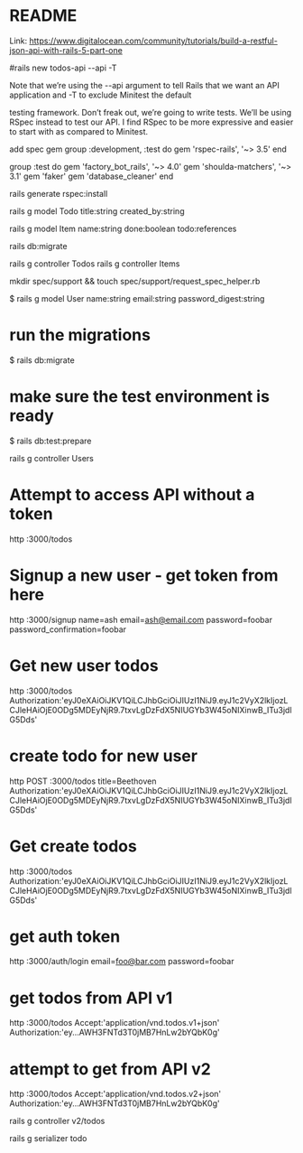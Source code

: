 # README

Link: https://www.digitalocean.com/community/tutorials/build-a-restful-json-api-with-rails-5-part-one 

#rails new todos-api --api -T

Note that we’re using the --api argument to tell Rails that we want an API application and -T to exclude Minitest the default

testing framework. Don’t freak out, we’re going to write tests. We’ll be using RSpec instead to test our API. I find RSpec to be more expressive and easier to start with as compared to Minitest.

add spec gem
group :development, :test do
  gem 'rspec-rails', '~> 3.5'
end

group :test do
  gem 'factory_bot_rails', '~> 4.0'
  gem 'shoulda-matchers', '~> 3.1'
  gem 'faker'
  gem 'database_cleaner'
end

rails generate rspec:install

rails g model Todo title:string created_by:string

rails g model Item name:string done:boolean todo:references

rails db:migrate

rails g controller Todos
rails g controller Items

mkdir spec/support && touch spec/support/request_spec_helper.rb

$ rails g model User name:string email:string password_digest:string
# run the migrations
$ rails db:migrate
# make sure the test environment is ready
$ rails db:test:prepare

rails g controller Users

# Attempt to access API without a token
http :3000/todos

# Signup a new user - get token from here
http :3000/signup name=ash email=ash@email.com password=foobar password_confirmation=foobar


# Get new user todos
http :3000/todos \
Authorization:'eyJ0eXAiOiJKV1QiLCJhbGciOiJIUzI1NiJ9.eyJ1c2VyX2lkIjozLCJleHAiOjE0ODg5MDEyNjR9.7txvLgDzFdX5NIUGYb3W45oNIXinwB_ITu3jdlG5Dds'


# create todo for new user
http POST :3000/todos title=Beethoven \
Authorization:'eyJ0eXAiOiJKV1QiLCJhbGciOiJIUzI1NiJ9.eyJ1c2VyX2lkIjozLCJleHAiOjE0ODg5MDEyNjR9.7txvLgDzFdX5NIUGYb3W45oNIXinwB_ITu3jdlG5Dds'


# Get create todos
http :3000/todos \
Authorization:'eyJ0eXAiOiJKV1QiLCJhbGciOiJIUzI1NiJ9.eyJ1c2VyX2lkIjozLCJleHAiOjE0ODg5MDEyNjR9.7txvLgDzFdX5NIUGYb3W45oNIXinwB_ITu3jdlG5Dds'

# get auth token
http :3000/auth/login email=foo@bar.com password=foobar

# get todos from API v1
http :3000/todos Accept:'application/vnd.todos.v1+json' Authorization:'ey...AWH3FNTd3T0jMB7HnLw2bYQbK0g'

# attempt to get from API v2
http :3000/todos Accept:'application/vnd.todos.v2+json' Authorization:'ey...AWH3FNTd3T0jMB7HnLw2bYQbK0g'

rails g controller v2/todos

rails g serializer todo